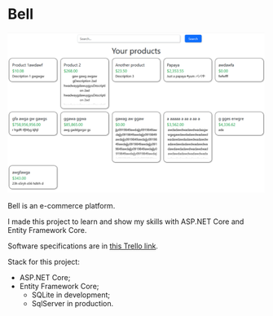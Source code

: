 # Bell

<img src="bell.png" alt="Bell app" width=600></img>

Bell is an e-commerce platform.

I made this project to learn and show my skills with ASP.NET Core and Entity Framework Core.

Software specifications are in [this Trello link](https://trello.com/b/ckPzBEIu/bell-e-commerce).

Stack for this project:

- ASP.NET Core;
- Entity Framework Core;
  - SQLite in development;
  - SqlServer in production.
